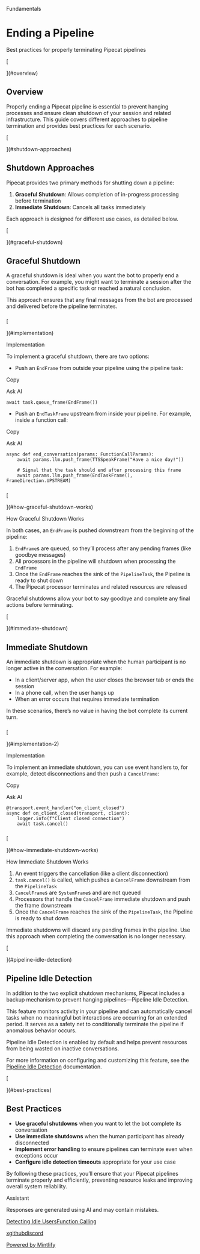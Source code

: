 Fundamentals

Ending a Pipeline
=================

Best practices for properly terminating Pipecat pipelines

[​

](#overview)

Overview
----------------------------

Properly ending a Pipecat pipeline is essential to prevent hanging processes and ensure clean shutdown of your session and related infrastructure. This guide covers different approaches to pipeline termination and provides best practices for each scenario.

[​

](#shutdown-approaches)

Shutdown Approaches
--------------------------------------------------

Pipecat provides two primary methods for shutting down a pipeline:

1.  **Graceful Shutdown**: Allows completion of in-progress processing before termination
2.  **Immediate Shutdown**: Cancels all tasks immediately

Each approach is designed for different use cases, as detailed below.

[​

](#graceful-shutdown)

Graceful Shutdown
----------------------------------------------

A graceful shutdown is ideal when you want the bot to properly end a conversation. For example, you might want to terminate a session after the bot has completed a specific task or reached a natural conclusion.

This approach ensures that any final messages from the bot are processed and delivered before the pipeline terminates.

### 

[​

](#implementation)

Implementation

To implement a graceful shutdown, there are two options:

*   Push an `EndFrame` from outside your pipeline using the pipeline task:

Copy

Ask AI

    await task.queue_frame(EndFrame())
    

*   Push an `EndTaskFrame` upstream from inside your pipeline. For example, inside a function call:

Copy

Ask AI

    async def end_conversation(params: FunctionCallParams):
        await params.llm.push_frame(TTSSpeakFrame("Have a nice day!"))
    
        # Signal that the task should end after processing this frame
        await params.llm.push_frame(EndTaskFrame(), FrameDirection.UPSTREAM)
    

### 

[​

](#how-graceful-shutdown-works)

How Graceful Shutdown Works

In both cases, an `EndFrame` is pushed downstream from the beginning of the pipeline:

1.  `EndFrame`s are queued, so they’ll process after any pending frames (like goodbye messages)
2.  All processors in the pipeline will shutdown when processing the `EndFrame`
3.  Once the `EndFrame` reaches the sink of the `PipelineTask`, the Pipeline is ready to shut down
4.  The Pipecat processor terminates and related resources are released

Graceful shutdowns allow your bot to say goodbye and complete any final actions before terminating.

[​

](#immediate-shutdown)

Immediate Shutdown
------------------------------------------------

An immediate shutdown is appropriate when the human participant is no longer active in the conversation. For example:

*   In a client/server app, when the user closes the browser tab or ends the session
*   In a phone call, when the user hangs up
*   When an error occurs that requires immediate termination

In these scenarios, there’s no value in having the bot complete its current turn.

### 

[​

](#implementation-2)

Implementation

To implement an immediate shutdown, you can use event handlers to, for example, detect disconnections and then push a `CancelFrame`:

Copy

Ask AI

    @transport.event_handler("on_client_closed")
    async def on_client_closed(transport, client):
        logger.info(f"Client closed connection")
        await task.cancel()
    

### 

[​

](#how-immediate-shutdown-works)

How Immediate Shutdown Works

1.  An event triggers the cancellation (like a client disconnection)
2.  `task.cancel()` is called, which pushes a `CancelFrame` downstream from the `PipelineTask`
3.  `CancelFrame`s are `SystemFrame`s and are not queued
4.  Processors that handle the `CancelFrame` immediate shutdown and push the frame downstream
5.  Once the `CancelFrame` reaches the sink of the `PipelineTask`, the Pipeline is ready to shut down

Immediate shutdowns will discard any pending frames in the pipeline. Use this approach when completing the conversation is no longer necessary.

[​

](#pipeline-idle-detection)

Pipeline Idle Detection
----------------------------------------------------------

In addition to the two explicit shutdown mechanisms, Pipecat includes a backup mechanism to prevent hanging pipelines—Pipeline Idle Detection.

This feature monitors activity in your pipeline and can automatically cancel tasks when no meaningful bot interactions are occurring for an extended period. It serves as a safety net to conditionally terminate the pipeline if anomalous behavior occurs.

Pipeline Idle Detection is enabled by default and helps prevent resources from being wasted on inactive conversations.

For more information on configuring and customizing this feature, see the [Pipeline Idle Detection](/server/pipeline/pipeline-idle-detection) documentation.

[​

](#best-practices)

Best Practices
----------------------------------------

*   **Use graceful shutdowns** when you want to let the bot complete its conversation
*   **Use immediate shutdowns** when the human participant has already disconnected
*   **Implement error handling** to ensure pipelines can terminate even when exceptions occur
*   **Configure idle detection timeouts** appropriate for your use case

By following these practices, you’ll ensure that your Pipecat pipelines terminate properly and efficiently, preventing resource leaks and improving overall system reliability.

Assistant

Responses are generated using AI and may contain mistakes.

[Detecting Idle Users](/guides/fundamentals/detecting-user-idle)[Function Calling](/guides/fundamentals/function-calling)

[x](https://x.com/pipecat_ai)[github](https://github.com/pipecat-ai/pipecat)[discord](https://discord.gg/pipecat)

[Powered by Mintlify](https://mintlify.com/preview-request?utm_campaign=poweredBy&utm_medium=referral&utm_source=daily)
